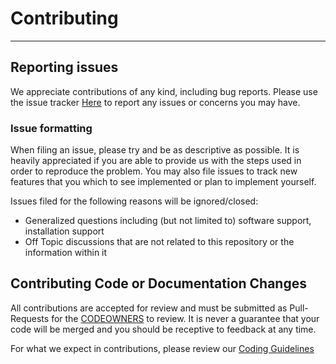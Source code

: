 # Contributing
___
## Reporting issues
We appreciate contributions of any kind, including bug reports. Please use the issue
tracker [Here](http://github.com/PSRewired/FragmentServer/issues)
to report any issues or concerns you may have.

### Issue formatting
When filing an issue, please try and be as descriptive as possible. It is heavily appreciated if you are
able to provide us with the steps used in order to reproduce the problem. You may also file issues to
track new features that you which to see implemented or plan to implement yourself.

Issues filed for the following reasons will be ignored/closed:
- Generalized questions including (but not limited to) software support, installation support
- Off Topic discussions that are not related to this repository or the information within it

## Contributing Code or Documentation Changes
All contributions are accepted for review and must be submitted as Pull-Requests for the
[CODEOWNERS](/.github/CODEOWNERS) to review. It is never a guarantee that your code will be merged
and you should be receptive to feedback at any time.

For what we expect in contributions, please review our [Coding Guidelines](coding-style.md)
